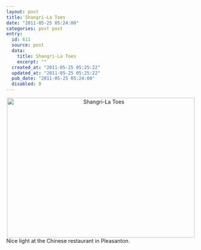 ```yaml
---
layout: post
title: Shangri-La Toes
date: "2011-05-25 05:24:00"
categories: post post
entry:
  id: 611
  source: post
  data:
    title: Shangri-La Toes
    excerpt: ""
  created_at: "2011-05-25 05:25:22"
  updated_at: "2011-05-25 05:25:22"
  pub_date: "2011-05-25 05:24:00"
  disabled: 0
---
```


<center><a href="http://www.flickr.com/photos/thenobot/5757524510/" title="Shangri-La Toes by thenobot, on Flickr"><img src="https://farm3.static.flickr.com/2314/5757524510_e6bb49c3e2.jpg" width="500" height="374" alt="Shangri-La Toes"></a></center>Nice light at the Chinese restaurant in Pleasanton.
